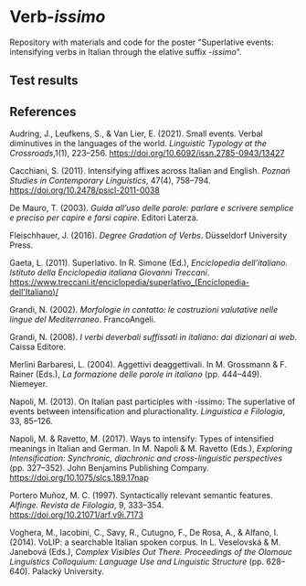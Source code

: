 # Verb-*issimo*

Repository with materials and code for the poster "Superlative events: intensifying verbs in Italian through the elative suffix -*issimo*".

## Test results

## References

Audring, J., Leufkens, S., & Van Lier, E. (2021). Small events. Verbal diminutives in the languages of the world. *Linguistic Typology at the Crossroads*,1(1), 223–256. https://doi.org/10.6092/issn.2785-0943/13427

Cacchiani, S. (2011). Intensifying affixes across Italian and English. *Poznań Studies in Contemporary Linguistics*, 47(4), 758–794. https://doi.org/10.2478/psicl-2011-0038

De Mauro, T. (2003). *Guida all’uso delle parole: parlare e scrivere semplice e preciso per capire e farsi capire*. Editori Laterza.

Fleischhauer, J. (2016). *Degree Gradation of Verbs*. Düsseldorf University Press.

Gaeta, L. (2011). Superlativo. In R. Simone (Ed.), *Enciclopedia dell’italiano. Istituto della Enciclopedia italiana Giovanni Treccani*. https://www.treccani.it/enciclopedia/superlativo_(Enciclopedia-dell'Italiano)/

Grandi, N. (2002). *Morfologie in contatto: le costruzioni valutative nelle lingue del Mediterraneo*. FrancoAngeli.

Grandi, N. (2008). *I verbi deverbali suffissati in italiano: dai dizionari ai web*. Caissa Editore.

Merlini Barbaresi, L. (2004). Aggettivi deaggettivali. In M. Grossmann & F. Rainer (Eds.), *La formazione delle parole in italiano* (pp. 444–449). Niemeyer.

Napoli, M. (2013). On Italian past participles with -issimo: The superlative of events between intensification and pluractionality. *Linguistica e Filologia*, 33, 85–126.

Napoli, M. & Ravetto, M. (2017). Ways to intensify: Types of intensified meanings in Italian and German. In M. Napoli & M. Ravetto (Eds.), *Exploring Intensification: Synchronic, diachronic and cross-linguistic perspectives* (pp. 327–352). John Benjamins Publishing Company. https://doi.org/10.1075/slcs.189.17nap

Portero Muñoz, M. C. (1997). Syntactically relevant semantic features. *Alfinge. Revista de Filología*, 9, 333–354. https://doi.org/10.21071/arf.v9i.7173

Voghera, M., Iacobini, C., Savy, R., Cutugno, F., De Rosa, A., & Alfano, I. (2014). VoLIP: a searchable Italian spoken corpus. In L. Veselovská & M. Janebová (Eds.), *Complex Visibles Out There. Proceedings of the Olomouc Linguistics Colloquium: Language Use and Linguistic Structure* (pp. 628–640). Palacký University.
